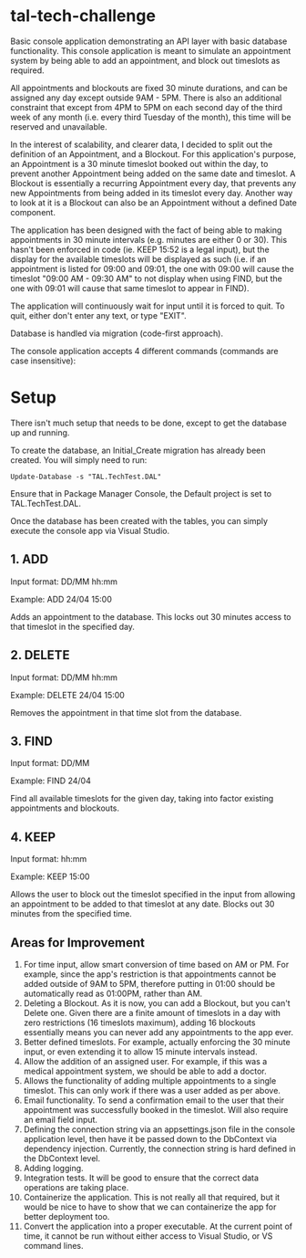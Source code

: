 # tal-tech-challenge

Basic console application demonstrating an API layer with basic database functionality. This console application is meant to simulate an appointment system by being able to add an appointment, and block out timeslots as required.

All appointments and blockouts are fixed 30 minute durations, and can be assigned any day except outside 9AM - 5PM. There is also an additional constraint that except from 4PM to 5PM on each second day of the third week of any month (i.e. every third Tuesday of the month), this time will be reserved and unavailable.

In the interest of scalability, and clearer data, I decided to split out the definition of an Appointment, and a Blockout. For this application's purpose, an Appointment is a 30 minute timeslot booked out within the day, to prevent another Appointment being added on the same date and timeslot. A Blockout is essentially a recurring Appointment every day, that prevents any new Appointments from being added in its timeslot every day. Another way to look at it is a Blockout can also be an Appointment without a defined Date component.

The application has been designed with the fact of being able to making appointments in 30 minute intervals (e.g. minutes are either 0 or 30). This hasn't been enforced in code (ie. KEEP 15:52 is a legal input), but the display for the available timeslots will be displayed as such (i.e. if an appointment is listed for 09:00 and 09:01, the one with 09:00 will cause the timeslot "09:00 AM - 09:30 AM" to not display when using FIND, but the one with 09:01 will cause that same timeslot to appear in FIND).

The application will continuously wait for input until it is forced to quit. To quit, either don't enter any text, or type "EXIT".

Database is handled via migration (code-first approach).

The console application accepts 4 different commands (commands are case insensitive):

# Setup

There isn't much setup that needs to be done, except to get the database up and running.

To create the database, an Initial_Create migration has already been created. You will simply need to run:

```
Update-Database -s "TAL.TechTest.DAL"
```

Ensure that in Package Manager Console, the Default project is set to TAL.TechTest.DAL.

Once the database has been created with the tables, you can simply execute the console app via Visual Studio.

## 1. ADD 

Input format: DD/MM hh:mm

Example: ADD 24/04 15:00

Adds an appointment to the database. This locks out 30 minutes access to that timeslot in the specified day.

## 2. DELETE

Input format: DD/MM hh:mm

Example: DELETE 24/04 15:00

Removes the appointment in that time slot from the database.

## 3. FIND

Input format: DD/MM

Example: FIND 24/04

Find all available timeslots for the given day, taking into factor existing appointments and blockouts.

## 4. KEEP

Input format: hh:mm

Example: KEEP 15:00

Allows the user to block out the timeslot specified in the input from allowing an appointment to be added to that timeslot at any date. Blocks out 30 minutes from the specified time.

## Areas for Improvement

1. For time input, allow smart conversion of time based on AM or PM. For example, since the app's restriction is that appointments cannot be added outside of 9AM to 5PM, therefore putting in 01:00 should be automatically read as 01:00PM, rather than AM.
2. Deleting a Blockout. As it is now, you can add a Blockout, but you can't Delete one. Given there are a finite amount of timeslots in a day with zero restrictions (16 timeslots maximum), adding 16 blockouts essentially means you can never add any appointments to the app ever.
3. Better defined timeslots. For example, actually enforcing the 30 minute input, or even extending it to allow 15 minute intervals instead.
4. Allow the addition of an assigned user. For example, if this was a medical appointment system, we should be able to add a doctor.
5. Allows the functionality of adding multiple appointments to a single timeslot. This can only work if there was a user added as per above.
6. Email functionality. To send a confirmation email to the user that their appointment was successfully booked in the timeslot. Will also require an email field input.
7. Defining the connection string via an appsettings.json file in the console application level, then have it be passed down to the DbContext via dependency injection. Currently, the connection string is hard defined in the DbContext level.
8. Adding logging.
9. Integration tests. It will be good to ensure that the correct data operations are taking place.
10. Containerize the application. This is not really all that required, but it would be nice to have to show that we can containerize the app for better deployment too.
11. Convert the application into a proper executable. At the current point of time, it cannot be run without either access to Visual Studio, or VS command lines.